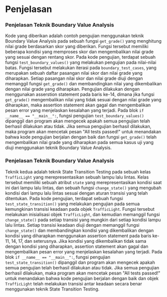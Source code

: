 # Penjelasan

### Penjelasan Teknik Boundary Value Analysis
Kode yang diberikan adalah contoh pengujian menggunakan teknik Boundary Value Analysis pada sebuah fungsi `get_grade()` yang menghitung nilai grade berdasarkan skor yang diberikan. 
Fungsi tersebut memiliki beberapa kondisi yang memproses skor dan mengembalikan nilai grade yang sesuai dengan rentang skor.
Pada kode pengujian, terdapat sebuah fungsi `test_boundary_values()` yang melakukan pengujian pada nilai-nilai batas. 
Fungsi tersebut melakukan iterasi pada `boundary_test_cases`, yang merupakan sebuah daftar pasangan nilai skor dan nilai grade yang diharapkan. 
Setiap pasangan nilai skor dan nilai grade diuji dengan memanggil fungsi `get_grade()` dan membandingkan nilai yang dikembalikan dengan nilai grade yang diharapkan. 
Pengujian dilakukan dengan menggunakan asserstion statement pada baris ke-14, dimana jika fungsi `get_grade()` mengembalikan nilai yang tidak sesuai dengan nilai grade yang diharapkan, maka assertion statement akan gagal dan mengembalikan pesan error yang menjelaskan kesalahan yang terjadi.
Pada blok `if __name__ == "__main__":`, fungsi pengujian `test_boundary_values()` dipanggil dan program akan mengecek apakah semua pengujian telah berhasil dilakukan atau tidak. 
Jika semua pengujian berhasil dilakukan, maka program akan mencetak pesan "All tests passed!" untuk menandakan bahwa kode pengujian berjalan dengan baik dan fungsi `get_grade()` telah mengembalikan nilai grade yang diharapkan pada semua kasus uji yang diuji menggunakan teknik Boundary Value Analysis.

### Penjelasan Teknik Boundary Value Analysis
Teknik kedua adalah teknik State Transition Testing pada sebuah kelas `TrafficLight` yang merepresentasikan sebuah lampu lalu lintas. 
Kelas tersebut memiliki sebuah atribut `state` yang merepresentasikan kondisi saat ini dari lampu lalu lintas, dan sebuah fungsi `change_state()` yang mengubah kondisi dari lampu lalu lintas sesuai dengan aturan transisi yang telah ditentukan.
Pada kode pengujian, terdapat sebuah fungsi `test_state_transition()` yang melakukan pengujian pada semua kemungkinan transisi keadaan pada objek `TrafficLight`. 
Fungsi tersebut melakukan inisialisasi objek `TrafficLight`, dan kemudian memanggil fungsi `change_state()` pada setiap transisi yang mungkin dari setiap kondisi lampu lalu lintas.
Setiap transisi keadaan diuji dengan memanggil fungsi `change_state()` dan membandingkan kondisi yang dikembalikan dengan kondisi yang diharapkan menggunakan assertion statement pada baris ke-11, 14, 17, dan seterusnya. 
Jika kondisi yang dikembalikan tidak sama dengan kondisi yang diharapkan, assertion statement akan gagal dan mengembalikan pesan error yang menjelaskan kesalahan yang terjadi.
Pada blok `if __name__ == "__main__":`, fungsi pengujian `test_state_transition()` dipanggil dan program akan mengecek apakah semua pengujian telah berhasil dilakukan atau tidak. Jika semua pengujian berhasil dilakukan, maka program akan mencetak pesan "All tests passed!" untuk menandakan bahwa kode pengujian berjalan dengan baik dan objek `TrafficLight` telah melakukan transisi antar keadaan secara benar menggunakan teknik State Transition Testing.
